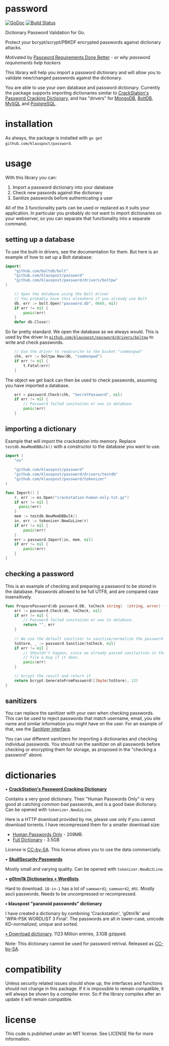 # password
[![GoDoc][1]][2] [![Build Status][3]][4]

[1]: https://godoc.org/github.com/klauspost/password?status.svg
[2]: https://godoc.org/github.com/klauspost/password
[3]: https://travis-ci.org/klauspost/password.svg?branch=master
[4]: https://travis-ci.org/klauspost/password

Dictionary Password Validation for Go.

Protect your bcrypt/scrypt/PBKDF encrypted passwords against dictionary attacks.

Motivated by [Password Requirements Done Better](http://blog.klauspost.com/password-requirements-done-better/) - or *why password requirements help hackers*

This library will help you import a password dictionary and will allow you to validate new/changed passwords against the dictionary.

You are able to use your own database and password dictionary. Currently the package supports importing dictionaries similar to [CrackStation's Password Cracking Dictionary](https://crackstation.net/buy-crackstation-wordlist-password-cracking-dictionary.htm), and has "drivers" for [MongoDB](https://godoc.org/github.com/klauspost/password/drivers/mgopw), [BoltDB](https://godoc.org/github.com/klauspost/password/drivers/boltpw), [MySQL](https://godoc.org/github.com/klauspost/password/drivers/sqlpw) and [PostgreSQL](https://godoc.org/github.com/klauspost/password/drivers/sqlpw).

# installation

As always, the package is installed with `go get github.com/klauspost/password`.

# usage

With this library you can:

1. Import a password dictionary into your database
2. Check new passords against the dictionary
3. Sanitize passwords before authenticating a user

All of the 3 functionality parts can be used or replaced as it suits your application. In particular you probably do not want to import dictionaries on your webserver, so you can separate that functionality into a separate command.

## setting up a database

To use the built-in drivers, see the documentation for them. But here is an example of how to set up a Bolt database:

```Go
import(
	"github.com/boltdb/bolt"
	"github.com/klauspost/password"
	"github.com/klauspost/password/drivers/boltpw"
)

	// Open the database using the Bolt driver
	// You probably have this elsewhere if you already use Bolt
  	db, err := bolt.Open("password.db", 0666, nil)
	if err != nil {
		panic(err)
	}
	defer db.Close()
```

So far pretty standard. We open the database as we always would. This is used by the driver in [`github.com/klauspost/password/drivers/boltpw`](https://godoc.org/github.com/klauspost/password/drivers/boltpw) to write and check passwords.

```Go
	// Use the driver to read/write to the bucket "commonpwd"
	chk, err := boltpw.New(db, "commonpwd")
	if err != nil {
		t.Fatal(err)
	} 
```

The object we get back can then be used to check passwords, assuming you have imported a database.
```Go
	err = password.Check(chk, "SecretPassword", nil)
	if err != nil {
		// Password failed sanitazion or was in database.
		panic(err)
	}
```	

## importing a dictionary

Example that will import the crackstation into memory. Replace `testdb.NewMemDBBulk()` with a constructor to the database you want to use.
```Go
import (
	"os"
	
	"github.com/klauspost/password"
	"github.com/klauspost/password/drivers/testdb"
	"github.com/klauspost/password/tokenizer"
)

func Import() {
	r, err := os.Open("crackstation-human-only.txt.gz")
	if err != nil {
	  panic(err)
	}
	mem := testdb.NewMemDBBulk()
	in, err := tokenizer.NewGzLine(r)
	if err != nil {
		panic(err)
	}
	err = password.Import(in, mem, nil)
	if err != nil {
		panic(err)
	}
}

```
## checking a password

This is an example of checking and preparing a password to be stored in the database. Passwords allowed to be full UTF8, and are compared case insensitively.
```Go
func PreparePassword(db password.DB, toCheck string)  (string, error) {
	err := password.Check(db, toCheck, nil)
	if err != nil {
		// Password failed sanitazion or was in database.
		return "", err
	}
	
	// We use the default sanitizer to sanitize/normalize the password
	toStore, _ := password.Sanitize(toCheck, nil)
	if err != nil {
		// Shouldn't happen, since we already passed sanitaztion in the check once
		// File a bug if it does.
		panic(err)
	}

	// bcrypt the result and return it
	return bcrypt.GenerateFromPassword([]byte(toStore), 12)
}
```	

## sanitizers

You can replace the sanitizer with your own when checking passwords. This can be used to reject passwords that match username, email, you site name and similar information you might have on the user. For an example of that, see the [Sanitizer interface](https://godoc.org/github.com/klauspost/password#example-Sanitizer).

You can use different sanitizers for importing a dictionaries and checking individual passwords. You should run the sanitizer on all passwords before checking or encrypting them for storage, as proposed in the "checking a password" above.

# dictionaries

•  [**CrackStation's Password Cracking Dictionary**](https://crackstation.net/buy-crackstation-wordlist-password-cracking-dictionary.htm)

Contains a very good dictionary. Their "Human Passwords Only" is very good at catching common bad passwords, and is a good base dicitonary. Can be opened with `tokenizer.NewGzLine`.

Here is a HTTP download provided by me, please use only if you cannot download torrents. I have recompressed them for a smaller download size:
 * [Human Passwords Only](http://5.9.40.76/static/dicts/crackstation-human-only.txt.gz) - 209MB.
 * [Full Dictionary](http://5.9.40.76/static/dicts/crackstation.full.txt.gz) - 3.5GB

License is [CC-by-SA](http://creativecommons.org/licenses/by-sa/3.0/). This license allows you to use the data commercially.

 
•  [**SkullSecurity Passwords**](https://wiki.skullsecurity.org/Passwords)

Mostly small and varying quality. Can be opened with `tokenizer.NewBz2Line`.


• [**g0tmi1k Dictionaries + Wordlists**](https://blog.g0tmi1k.com/2011/06/dictionaries-wordlists/).

Hard to download. `18-in-1` has a lot of `sameword1`; `sameword2`, etc. Mostly ascii passwords. Needs to be uncompressed or recompressed.


**• klauspost "paranoid passwords" dictionary**

I have created a dictionary by combining 'Crackstation', 'g0tmi1k' and 'WPA-PSK WORDLIST 3 Final'. The passwords are all in lower-case, unicode KD-normalized, unique and sorted.

[• Download dictionary](http://5.9.40.76/static/dicts/klauspost-paranoid-passwords.gz). 1123 Million entries, 3.1GB gzipped.

Note: This dictionary cannot be used for password retrival. Released as [CC-by-SA](http://creativecommons.org/licenses/by-sa/3.0/).

# compatibility

Unless security related issues should show up, the interfaces and functions should not change in this package. If it is impossible to remain compatible, it will always be shown by a compiler error. So if the library compiles after an update it will remain compatible.

# license

This code is published under an MIT license. See LICENSE file for more information.

